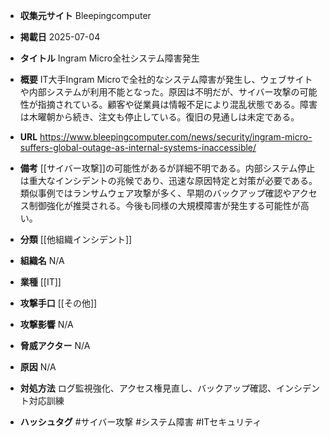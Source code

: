 - **収集元サイト**
Bleepingcomputer

- **掲載日**
2025-07-04

- **タイトル**
Ingram Micro全社システム障害発生

- **概要**
IT大手Ingram Microで全社的なシステム障害が発生し、ウェブサイトや内部システムが利用不能となった。原因は不明だが、サイバー攻撃の可能性が指摘されている。顧客や従業員は情報不足により混乱状態である。障害は木曜朝から続き、注文も停止している。復旧の見通しは未定である。

- **URL**
https://www.bleepingcomputer.com/news/security/ingram-micro-suffers-global-outage-as-internal-systems-inaccessible/

- **備考**
[[サイバー攻撃]]の可能性があるが詳細不明である。内部システム停止は重大なインシデントの兆候であり、迅速な原因特定と対策が必要である。類似事例ではランサムウェア攻撃が多く、早期のバックアップ確認やアクセス制御強化が推奨される。今後も同様の大規模障害が発生する可能性が高い。

- **分類**
[[他組織インシデント]]

- **組織名**
N/A

- **業種**
[[IT]]

- **攻撃手口**
[[その他]]

- **攻撃影響**
N/A

- **脅威アクター**
N/A

- **原因**
N/A

- **対処方法**
ログ監視強化、アクセス権見直し、バックアップ確認、インシデント対応訓練

- **ハッシュタグ**
#サイバー攻撃 #システム障害 #ITセキュリティ
